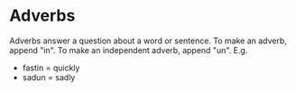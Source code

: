 # Adverbs
Adverbs answer a question about a word or sentence.
To make an adverb, append "<span translate="no" lang="es">in</span>". To make an independent adverb, append "<span translate="no" lang="es">un</span>". E.g.
- <span translate="no" lang="es">fastin</span> = quickly
- <span translate="no" lang="es">sadun</span> = sadly
